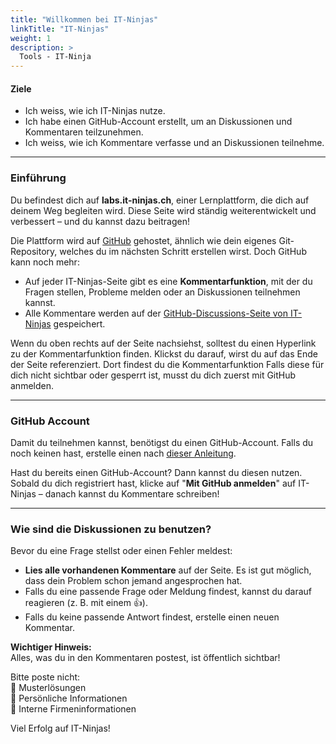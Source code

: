 ```yaml
---
title: "Willkommen bei IT-Ninjas"
linkTitle: "IT-Ninjas"
weight: 1
description: >
  Tools - IT-Ninja
---
```


#### Ziele

- Ich weiss, wie ich IT-Ninjas nutze.
- Ich habe einen GitHub-Account erstellt, um an Diskussionen und Kommentaren teilzunehmen.
- Ich weiss, wie ich Kommentare verfasse und an Diskussionen teilnehme.

---

### Einführung

Du befindest dich auf **labs.it-ninjas.ch**, einer Lernplattform, die dich auf deinem Weg begleiten wird.
Diese Seite wird ständig weiterentwickelt und verbessert – und du kannst dazu beitragen!

Die Plattform wird auf [GitHub](https://github.com/) gehostet, ähnlich wie dein eigenes Git-Repository, welches du im nächsten Schritt erstellen wirst. Doch GitHub kann noch mehr:

- Auf jeder IT-Ninjas-Seite gibt es eine **Kommentarfunktion**, mit der du Fragen stellen, Probleme melden oder an Diskussionen teilnehmen kannst.
- Alle Kommentare werden auf der [GitHub-Discussions-Seite von IT-Ninjas](https://github.com/it-ninjas/labs/discussions) gespeichert.

Wenn du oben rechts auf der Seite nachsiehst, solltest du einen Hyperlink zu der Kommentarfunktion finden. 
Klickst du darauf, wirst du auf das Ende der Seite referenziert. Dort findest du die Kommentarfunktion
Falls diese für dich nicht sichtbar oder gesperrt ist, musst du dich zuerst mit GitHub anmelden.

---

### GitHub Account

Damit du teilnehmen kannst, benötigst du einen GitHub-Account. Falls du noch keinen hast, erstelle einen nach [dieser Anleitung](https://docs.github.com/de/get-started/start-your-journey/creating-an-account-on-github).

Hast du bereits einen GitHub-Account? Dann kannst du diesen nutzen.
Sobald du dich registriert hast, klicke auf "**Mit GitHub anmelden**" auf IT-Ninjas – danach kannst du Kommentare schreiben!

---

### Wie sind die Diskussionen zu benutzen?

Bevor du eine Frage stellst oder einen Fehler meldest:

- **Lies alle vorhandenen Kommentare** auf der Seite. Es ist gut möglich, dass dein Problem schon jemand angesprochen hat.
- Falls du eine passende Frage oder Meldung findest, kannst du darauf reagieren (z. B. mit einem 👍).
- Falls du keine passende Antwort findest, erstelle einen neuen Kommentar.

**Wichtiger Hinweis:** \
Alles, was du in den Kommentaren postest, ist öffentlich sichtbar!

Bitte poste nicht: \
🚫 Musterlösungen \
🚫 Persönliche Informationen \
🚫 Interne Firmeninformationen

Viel Erfolg auf IT-Ninjas!
